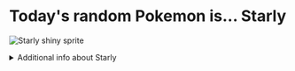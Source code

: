 # Today's random Pokemon is... Starly

![Starly shiny sprite](https://raw.githubusercontent.com/PokeAPI/sprites/master/sprites/pokemon/shiny/396.png)

<details>
<summary>Additional info about Starly</summary>

| srpite type | image |
|------|------|
| back_default | ![Starly back_default sprite](https://raw.githubusercontent.com/PokeAPI/sprites/master/sprites/pokemon/back/396.png) |
| back_female | ![Starly back_female sprite](https://raw.githubusercontent.com/PokeAPI/sprites/master/sprites/pokemon/back/female/396.png) |
| back_shiny | ![Starly back_shiny sprite](https://raw.githubusercontent.com/PokeAPI/sprites/master/sprites/pokemon/back/shiny/396.png) |
| back_shiny_female | ![Starly back_shiny_female sprite](https://raw.githubusercontent.com/PokeAPI/sprites/master/sprites/pokemon/back/shiny/female/396.png) |
| front_default | ![Starly front_default sprite](https://raw.githubusercontent.com/PokeAPI/sprites/master/sprites/pokemon/396.png) |
| front_female | ![Starly front_female sprite](https://raw.githubusercontent.com/PokeAPI/sprites/master/sprites/pokemon/female/396.png) |
| front_shiny_female | ![Starly front_shiny_female sprite](https://raw.githubusercontent.com/PokeAPI/sprites/master/sprites/pokemon/shiny/female/396.png) | </details>